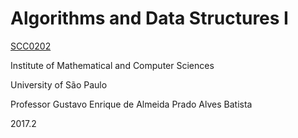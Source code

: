 # Algorithms and Data Structures I
[SCC0202](https://uspdigital.usp.br/jupiterweb/obterDisciplina?sgldis=SCC0202)

Institute of Mathematical and Computer Sciences

University of São Paulo

Professor Gustavo Enrique de Almeida Prado Alves Batista

2017.2
